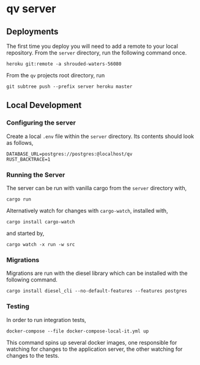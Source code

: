 # qv server

## Deployments

The first time you deploy you will need to add a remote to your local repository.  From the `server` directory, run the following command once.

```
heroku git:remote -a shrouded-waters-56080
```

From the `qv` projects root directory, run

```
git subtree push --prefix server heroku master
```

## Local Development

### Configuring the server

Create a local `.env` file within the `server` directory. Its contents should look as follows,

```
DATABASE_URL=postgres://postgres:@localhost/qv
RUST_BACKTRACE=1
```

### Running the Server

The server can be run with vanilla cargo from the `server` directory with,

```
cargo run
```

Alternatively watch for changes with `cargo-watch`, installed with,

```
cargo install cargo-watch
```

and started by,

```
cargo watch -x run -w src
```

### Migrations

Migrations are run with the diesel library which can be installed with the following command.

```
cargo install diesel_cli --no-default-features --features postgres
```

### Testing

In order to run integration tests,

```
docker-compose --file docker-compose-local-it.yml up
```

This command spins up several docker images, one responsible for watching for changes to the application server, the other watching for changes to the tests.